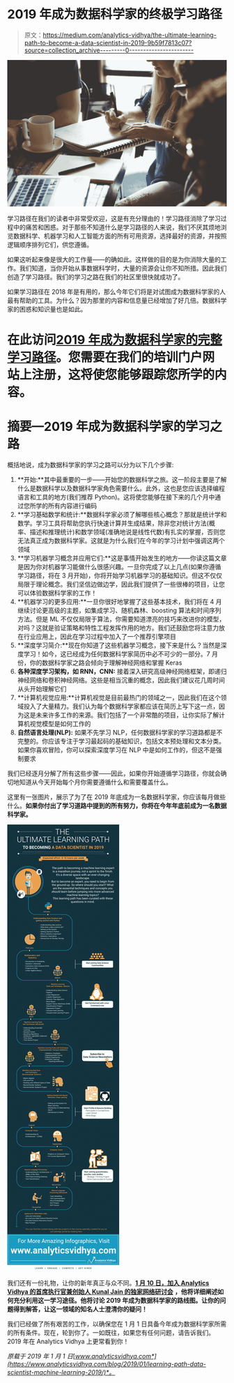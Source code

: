 # 2019 年成为数据科学家的终极学习路径

> 原文：<https://medium.com/analytics-vidhya/the-ultimate-learning-path-to-become-a-data-scientist-in-2019-9b59f7813c07?source=collection_archive---------0----------------------->

![](img/b66842005ba86a207b25b5c30b2b0099.png)

学习路径在我们的读者中非常受欢迎，这是有充分理由的！学习路径消除了学习过程中的痛苦和困惑。对于那些不知道什么是学习路径的人来说，我们不厌其烦地浏览数据科学、机器学习和人工智能方面的所有可用资源，选择最好的资源，并按照逻辑顺序排列它们，供您遵循。

如果这听起来像是很大的工作量——的确如此。这样做的目的是为你消除大量的工作。我们知道，当你开始从事数据科学时，大量的资源会让你不知所措。因此我们创造了学习路径。我们的学习之路在我们的社区里很快就成功了。

如果学习路径在 2018 年是有用的，那么今年它们将是对试图成为数据科学家的人最有帮助的工具。为什么？因为那里的内容和信息量已经增加了好几倍。数据科学家的困惑和知识量也是如此。

# 在此访问[2019 年成为数据科学家的完整学习路径](https://trainings.analyticsvidhya.com/courses/course-v1:AnalyticsVidhya+Python-Final-Jan-Feb+2019_T1/about)。您需要在我们的培训门户网站上注册，这将使您能够跟踪您所学的内容。

# 摘要—2019 年成为数据科学家的学习之路

概括地说，成为数据科学家的学习之路可以分为以下几个步骤:

1.  **开始:**其中最重要的一步——开始您的数据科学之旅。这一阶段主要是了解什么是数据科学以及数据科学家角色需要什么。此外，这也是您应该选择编程语言和工具的地方(我们推荐 Python)。这将使您能够在接下来的几个月中通过您所学的所有内容进行编码
2.  **学习基础数学和统计:**数据科学家必须了解哪些核心概念？那就是统计学和数学。学习工具将帮助您执行快速计算并生成结果，除非您对统计方法(概率、描述和推理统计)和数学领域(准确地说是线性代数)有扎实的掌握，否则您无法真正成为数据科学家。这就是为什么我们在今年的学习计划中强调这两个领域
3.  **学习机器学习概念并应用它们:**这是事情开始发生的地方——你读这篇文章是因为你对机器学习能做什么很感兴趣。一旦你完成了以上几点(如果你遵循学习路径，将在 3 月开始)，你将开始学习机器学习的基础知识。但这不仅仅局限于理论概念。我们坚信边做边学，因此我们提供了一些很棒的项目，让您可以体验数据科学家的工作！
4.  **机器学习的更多应用:**一旦你很好地掌握了这些基本技术，我们将在 4 月继续讨论更高级的主题，如集成学习、随机森林、boosting 算法和时间序列方法。但是 ML 不仅仅局限于算法，你需要知道漂亮的技巧来改进你的模型，对吗？这就是验证策略和特性工程发挥作用的地方。我们还鼓励您将注意力放在行业应用上，因此在学习过程中加入了一个推荐引擎项目
5.  **深度学习简介:**现在你知道了这些机器学习概念，接下来是什么？当然是深度学习！如今，这已经成为任何数据科学家简历中必不可少的一部分。7 月份，你的数据科学家之路会倾向于理解神经网络和掌握 Keras
6.  **各种深度学习架构，如 RNN，CNN:** 接着深入研究高级神经网络框架，即递归神经网络和卷积神经网络。这些是相当沉重的概念，因此我们建议花几周时间从头开始理解它们
7.  **计算机视觉应用:**计算机视觉是目前最热门的领域之一，因此我们在这个领域投入了大量精力。我们认为每个数据科学家都应该在简历上写下这一点，因为这是未来许多工作的来源。我们包括了一个非常酷的项目，让你实际了解计算机视觉模型是如何工作的
8.  **自然语言处理(NLP):** 如果不先学习 NLP，任何数据科学家的学习道路都是不完整的。你应该专注于学习最起码的基础知识，包括文本预处理和文本分类。如果你喜欢冒险，你可以探索深度学习在 NLP 中是如何工作的，但这不是强制要求

我们已经逐月分解了所有这些步骤——因此，如果你开始遵循学习路径，你就会确切地知道从今天开始每个月你需要遵循什么和需要覆盖什么。

这里有一张图片，展示了为了在 2019 年底成为一名数据科学家，你应该每月做些什么。**如果你付出了学习道路中提到的所有努力，你将在今年年底前成为一名数据科学家。**

![](img/baec8a1ed6ea9aceac8b9ca46889f00b.png)

我们还有一份礼物，让你的新年真正与众不同。[**1 月 10 日，加入 Analytics Vidhya 的首席执行官兼创始人 Kunal Jain 的独家网络研讨会**](https://datahack.analyticsvidhya.com/contest/webinar-how-to-become-a-data-scientist-in-2019/) **，他将详细阐述如何充分利用这一学习途径。他将讨论 2019 年成为数据科学家的路线图。让你的问题得到解答，让这一领域的知名人士澄清你的疑问！**

我们已经做了所有艰苦的工作，以确保您在 1 月 1 日具备今年成为数据科学家所需的所有条件。现在，轮到你了。一如既往，如果您有任何问题，请告诉我们。2019 年在 Analytics Vidhya 上更常看到你！

*原载于 2019 年 1 月 1 日*[*www.analyticsvidhya.com*](https://www.analyticsvidhya.com/blog/2019/01/learning-path-data-scientist-machine-learning-2019/)*。*